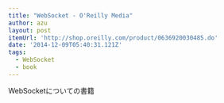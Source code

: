 ```yaml
---
title: "WebSocket - O'Reilly Media"
author: azu
layout: post
itemUrl: 'http://shop.oreilly.com/product/0636920030485.do'
date: '2014-12-09T05:40:31.121Z'
tags:
  - WebSocket
  - book
---
```

WebSocketについての書籍
